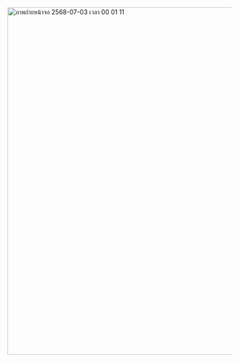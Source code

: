 <img width="783" alt="ภาพถ่ายหน้าจอ 2568-07-03 เวลา 00 01 11" src="https://github.com/user-attachments/assets/8a953814-9c88-4cc9-9dec-6f1561a9e7db" />

